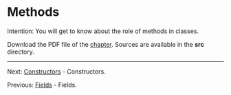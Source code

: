 # Methods

Intention: You will get to know about the role of methods in classes.

Download the PDF file of the [chapter](chapter_5.pdf). Sources are available in the <b>src</b> directory. 

<hr>

Next: [Constructors](chapter_6.md "Constructors") - Constructors.

Previous: [Fields](chapter_4.md "Fields") - Fields.